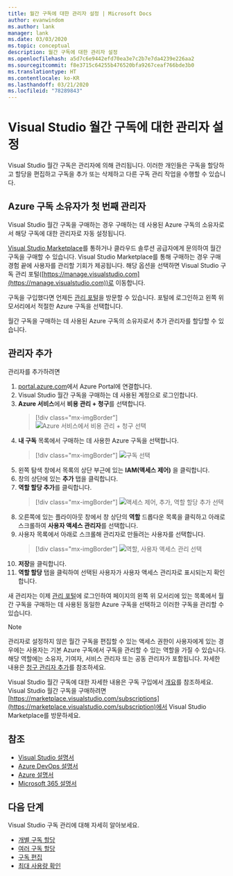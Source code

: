 ```yaml
---
title: 월간 구독에 대한 관리자 설정 | Microsoft Docs
author: evanwindom
ms.author: lank
manager: lank
ms.date: 03/03/2020
ms.topic: conceptual
description: 월간 구독에 대한 관리자 설정
ms.openlocfilehash: a5d7c6e9442efd70ea3e7c2b7e7da4239e226aa2
ms.sourcegitcommit: f8e3715c64255b476520bfa9267ceaf766bde3b0
ms.translationtype: HT
ms.contentlocale: ko-KR
ms.lasthandoff: 03/21/2020
ms.locfileid: "78289843"
---
```

# <a name="set-up-administrators-for-visual-studio-monthly-subscriptions"></a>Visual Studio 월간 구독에 대한 관리자 설정

Visual Studio 월간 구독은 관리자에 의해 관리됩니다. 이러한 개인들은 구독을 할당하고 할당을 편집하고 구독을 추가 또는 삭제하고 다른 구독 관리 작업을 수행할 수 있습니다.

## <a name="the-azure-subscription-owner-is-the-first-administrator"></a>Azure 구독 소유자가 첫 번째 관리자

Visual Studio 월간 구독을 구매하는 경우 구매하는 데 사용된 Azure 구독의 소유자로서 해당 구독에 대한 관리자로 자동 설정됩니다.

[Visual Studio Marketplace](https://marketplace.visualstudio.com/subscriptions)를 통하거나 클라우드 솔루션 공급자에게 문의하여 월간 구독을 구매할 수 있습니다. Visual Studio Marketplace를 통해 구매하는 경우 구매 경험 끝에 사용자를 관리할 기회가 제공됩니다. 해당 옵션을 선택하면 Visual Studio 구독 관리 포털([https://manage.visualstudio.com](https://manage.visualstudio.com))로 이동합니다.

구독을 구입했다면 언제든 [관리 포털](https://manage.visualstudio.com)을 방문할 수 있습니다. 포털에 로그인하고 왼쪽 위 모서리에서 적절한 Azure 구독을 선택합니다.

월간 구독을 구매하는 데 사용된 Azure 구독의 소유자로서 추가 관리자를 할당할 수 있습니다.

## <a name="add-administrators"></a>관리자 추가

관리자를 추가하려면

1. [portal.azure.com](https://portal.azure.com)에서 Azure Portal에 연결합니다.
2. Visual Studio 월간 구독을 구매하는 데 사용된 계정으로 로그인합니다.
3. **Azure 서비스**에서 **비용 관리 + 청구**를 선택합니다.
   > [!div class="mx-imgBorder"]
   > ![Azure 서비스에서 비용 관리 + 청구 선택](_img/cloud-admin/azure-cost-billing.png)
4. **내 구독** 목록에서 구매하는 데 사용한 Azure 구독을 선택합니다.
   > [!div class="mx-imgBorder"]
   > ![구독 선택](_img/cloud-admin/subscription-list.png)
5. 왼쪽 탐색 창에서 목록의 상단 부근에 있는 **IAM(액세스 제어)** 을 클릭합니다.
6. 창의 상단에 있는 **추가** 탭을 클릭합니다.
7. **역할 할당 추가**를 클릭합니다.
   > [!div class="mx-imgBorder"]
   > ![액세스 제어, 추가, 역할 할당 추가 선택](_img/cloud-admin/access-control-add.png)
8. 오른쪽에 있는 플라이아웃 창에서 창 상단의 **역할** 드롭다운 목록을 클릭하고 아래로 스크롤하여 **사용자 액세스 관리자**를 선택합니다.
9. 사용자 목록에서 아래로 스크롤해 관리자로 만들려는 사용자를 선택합니다. 
   > [!div class="mx-imgBorder"]
   > ![역할, 사용자 액세스 관리 선택](_img/cloud-admin/add-role-user-access-admin.png)
10. **저장**을 클릭합니다.
11. **역할 할당** 탭을 클릭하여 선택된 사용자가 사용자 액세스 관리자로 표시되는지 확인합니다.

새 관리자는 이제 [관리 포털](https://manage.visualstudio.com)에 로그인하여 페이지의 왼쪽 위 모서리에 있는 목록에서 월간 구독을 구매하는 데 사용된 동일한 Azure 구독을 선택하고 이러한 구독을 관리할 수 있습니다.

> [!NOTE]
> 관리자로 설정하지 않은 월간 구독을 편집할 수 있는 액세스 권한이 사용자에게 있는 경우에는 사용자는 기본 Azure 구독에서 구독을 관리할 수 있는 역할을 가질 수 있습니다. 해당 역할에는 소유자, 기여자, 서비스 관리자 또는 공동 관리자가 포함됩니다. 자세한 내용은 [청구 관리자 추가](/azure/devops/organizations/billing/add-backup-billing-managers?view=vsts)를 참조하세요.

Visual Studio 월간 구독에 대한 자세한 내용은 구독 구입에서 [개요](vscloud-overview.md)를 참조하세요. Visual Studio 월간 구독을 구매하려면 [https://marketplace.visualstudio.com/subscriptions](https://marketplace.visualstudio.com/subscription)에서 Visual Studio Marketplace를 방문하세요.

## <a name="see-also"></a>참조
- [Visual Studio 설명서](https://docs.microsoft.com/visualstudio/)
- [Azure DevOps 설명서](https://docs.microsoft.com/azure/devops/)
- [Azure 설명서](https://docs.microsoft.com/azure/)
- [Microsoft 365 설명서](https://docs.microsoft.com/microsoft-365/)

## <a name="next-steps"></a>다음 단계
Visual Studio 구독 관리에 대해 자세히 알아보세요.
- [개별 구독 할당](assign-license.md)
- [여러 구독 할당](assign-license-bulk.md)
- [구독 편집](edit-license.md)
- [최대 사용량 확인](maximum-usage.md)



